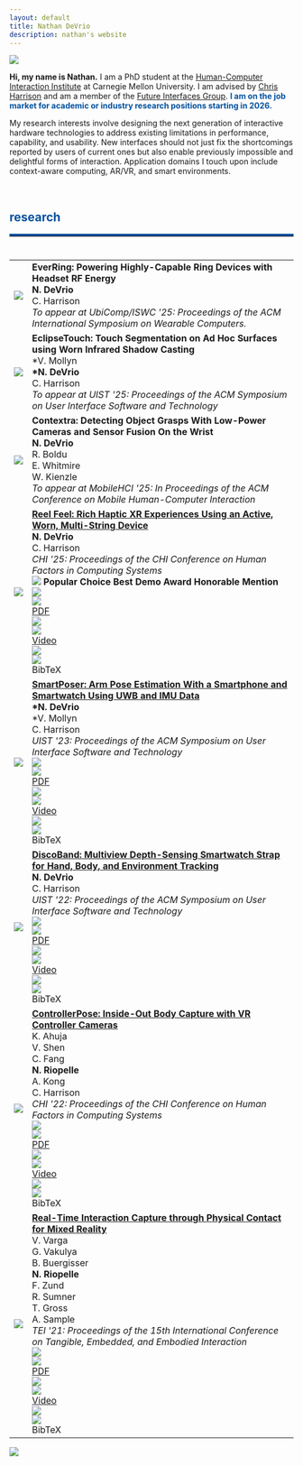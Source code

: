```yaml
---
layout: default
title: Nathan DeVrio
description: nathan's website
---
```


<img src="{{ site.baseurl }}assets/propic_lab40.jpg" class="center" id="about"/>

**Hi, my name is Nathan.** I am a PhD student at the <a class="link" href="https://www.hcii.cmu.edu/" target="_blank">Human-Computer Interaction Institute</a> at Carnegie Mellon University. I am advised by <a class="link" href="https://www.chrisharrison.net/" target="_blank">Chris Harrison</a> and am a member of the <a class="link" href="http://www.figlab.com/" target="_blank">Future Interfaces Group</a>. <a style="color: rgb(3, 81, 158);">**I am on the job market for academic or industry research positions starting in 2026.**</a>

My research interests involve designing the next generation of interactive hardware technologies to address existing limitations in performance, capability, and usability. New interfaces should not just fix the shortcomings reported by users of current ones but also enable previously impossible and delightful forms of interaction. Application domains I touch upon include context-aware computing, AR/VR, and smart environments.

<!--<br/>

## news ##
<hr style="margin-top:0;margin-bottom:0.5rem;border-width:thick;border-top: 3px solid red;"> 

* **September 2020** -- Moved to Pittsburgh and started my PhD at CMU-->

<br/>
<h2 id="research" style="color: rgb(3, 81, 158);">research</h2>
<hr style="margin-top:0;margin-bottom:0.5rem;border-width:thick;border-top: 4px solid rgb(3, 81, 158);"> 

<br/>


<template id="reelfeel_template"><div class="tex_background"><div class="tex_border bibtexModalContent">
<div class="tex_top">
    <h4>BibTeX</h4>
    <img src="{{ site.baseurl }}assets/xbox.png" class="xbox" onclick="removeTex()">
</div>
<pre class="tex_code"><code id="texCode">@inproceedings{DeVrio_2025_ReelFeel,
    author = {DeVrio, Nathan and Harrison, Chris},
    title = {Reel Feel: Rich Haptic XR Experiences Using an Active, Worn, Multi-String Device},
    isbn = {9798400713941},
    url = {https://doi.org/10.1145/3706598.3713615},
    doi = {10.1145/3706598.3713615},
    booktitle = {Proceedings of the 2025 CHI Conference on Human Factors in Computing Systems},
    publisher = {Association for Computing Machinery},
    address = {New York, NY, USA},
    month = april,
    year = {2025}
}
</code></pre></div></div></template>
<template id="smartposer_template"><div class="tex_background"><div class="tex_border bibtexModalContent">
<div class="tex_top">
    <h4>BibTeX</h4>
    <img src="{{ site.baseurl }}assets/xbox.png" class="xbox" onclick="removeTex()">
</div>
<pre class="tex_code"><code id="texCode">@inproceedings{DeVrio_2023_SmartPoser,
    author = {DeVrio, Nathan and Mollyn, Vimal and Harrison, Chris},
    title = {SmartPoser: Arm Pose Estimation with a Smartphone and Smartwatch Using UWB and IMU Data},
    isbn = {9798400701320},
    url = {https://doi.org/10.1145/3586183.3606821},
    doi = {10.1145/3586183.3606821},
    booktitle = {Proceedings of the 36th Annual ACM Symposium on User Interface Software and Technology},
    publisher = {Association for Computing Machinery},
    address = {New York, NY, USA},
    month = oct,
    year = {2023}
}
</code></pre></div></div></template>
<template id="discoband_template"><div class="tex_background"><div class="tex_border bibtexModalContent">
<div class="tex_top">
    <h4>BibTeX</h4>
    <img src="{{ site.baseurl }}assets/xbox.png" class="xbox" onclick="removeTex()">
</div>
<pre class="tex_code"><code id="texCode">@inproceedings{DeVrio_2022_DiscoBand,
    author = {DeVrio, Nathan and Harrison, Chris},
    title = {DiscoBand: Multiview Depth-Sensing Smartwatch Strap for Hand, Body and Environment Tracking},
    isbn = {9781450393201},
    url = {https://doi.org/10.1145/3526113.3545634},
    doi = {10.1145/3526113.3545634},
    booktitle = {Proceedings of the 35th Annual ACM Symposium on User Interface Software and Technology},
    publisher = {Association for Computing Machinery},
    address = {New York, NY, USA},
    month = nov,
    year = {2022}
}
</code></pre></div></div></template>
<template id="controllerpose_template"><div class="tex_background"><div class="tex_border bibtexModalContent">
<div class="tex_top">
    <h4>BibTeX</h4>
    <img src="{{ site.baseurl }}assets/xbox.png" class="xbox" onclick="removeTex()">
</div>
<pre class="tex_code"><code id="texCode">@inproceedings{Ahuja_2022_ControllerPose,
    author = {Ahuja, Karan and Shen, Vivian and Fang, Cathy Mengying and Riopelle, Nathan and Kong, Andy and Harrison, Chris},
    title = {ControllerPose: Inside-Out Body Capture with VR Controller Cameras},
    isbn = {9781450391573},
    url = {https://doi.org/10.1145/3491102.3502105},
    doi = {10.1145/3491102.3502105},
    booktitle = {Proceedings of the 2022 CHI Conference on Human Factors in Computing Systems},
    publisher = {Association for Computing Machinery},
    address = {New York, NY, USA},
    month = april,
    year = {2022}
}
</code></pre></div></div></template>
<template id="realtime_template"><div class="tex_background"><div class="tex_border bibtexModalContent">
<div class="tex_top">
    <h4>BibTeX</h4>
    <img src="{{ site.baseurl }}assets/xbox.png" class="xbox" onclick="removeTex()">
</div>
<pre class="tex_code"><code id="texCode">@inproceedings{Varga_2021_Realtime,
    author = {Varga, Virag and Vakulya, Gergely and Buergisser, Benjamin and Riopelle, Nathan and Zund, Fabio and Sumner, Robert W. and Gross, Thomas R. and Sample, Alanson},
    title = {Real-Time Capture of Holistic Tangible Interactions},
    isbn = {9781450382137},
    url = {https://doi.org/10.1145/3430524.3440658},
    doi = {10.1145/3430524.3440658},
    booktitle = {Proceedings of the Fifteenth International Conference on Tangible, Embedded, and Embodied Interaction},
    publisher = {Association for Computing Machinery},
    address = {New York, NY, USA},
    month = feb,
    year = {2021}
}
</code></pre></div></div></template>

<div id="texHolder">
</div>

<table>

<!-- <tr>
    <td><img src="{{ site.baseurl }}assets/VelociTrack.gif" style="margin: 0 auto;"></td>
    <td>
        <div class="paper_items">
            <div>
                <b> VelociTrack: Touch Input On Uninstrumented Surfaces Using High-Speed Headset Cameras</b>
            </div>
            <div class="author_list">
                <div class="author me_author">
                    <b>N. DeVrio</b>
                </div>
                <div class="author">
                    V. Mollyn
                </div>
                <div class="author">
                    C. Harrison
                </div>
            </div>
            <div>
                <em>CHI '26: Proceedings of the CHI Conference on Human Factors in Computing Systems</em>
            </div>
            <div class="author_list">
                <div class="supplement">
                    <div class="suppImgBase">
                        <img src="{{ site.baseurl }}assets/pdf_icon.png" class="icon">
                    </div>
                    <div class="suppImgHover">
                        <img src="{{ site.baseurl }}assets/pdf_icon_w.png" class="icon">
                    </div>
                    PDF
                </div>
                <div class="supplement">
                    <div class="suppImgBase">
                        <img src="{{ site.baseurl }}assets/video_icon.png" class="icon">
                    </div>
                    <div class="suppImgHover">
                        <img src="{{ site.baseurl }}assets/video_icon_w.png" class="icon">
                    </div>
                    Video
                </div>
                <div class="supplement">
                    <div class="suppImgBase">
                        <img src="{{ site.baseurl }}assets/bib_icon.png" class="icon">
                    </div>
                    <div class="suppImgHover">
                        <img src="{{ site.baseurl }}assets/bib_icon_w.png" class="icon">
                    </div>
                    BibTeX
                </div>
                <div class="supplement">
                    <div class="suppImgBase">
                        <img src="{{ site.baseurl }}assets/code_icon.png" class="icon">
                    </div>
                    <div class="suppImgHover">
                        <img src="{{ site.baseurl }}assets/code_icon_w.png" class="icon">
                    </div>
                    Code
                </div>
                <div class="supplement">
                    <div class="suppImgBase">
                        <img src="{{ site.baseurl }}assets/website_icon.png" class="icon">
                    </div>
                    <div class="suppImgHover">
                        <img src="{{ site.baseurl }}assets/website_icon_w.png" class="icon">
                    </div>
                    Website
                </div>
            </div>
        </div>
    </td>
</tr> -->
<tr>
    <td><img src="{{ site.baseurl }}assets/EverRing.gif" style="margin: 0 auto;"></td>
    <td>
        <div class="paper_items">
            <div>
                <b> EverRing: Powering Highly-Capable Ring Devices with Headset RF Energy</b>
            </div>
            <div class="author_list">
                <div class="author me_author">
                    <b>N. DeVrio</b>
                </div>
                <div class="author">
                    C. Harrison
                </div>
            </div>
            <div>
                <em>To appear at UbiComp/ISWC '25: Proceedings of the ACM International Symposium on Wearable Computers.</em>
            </div>
            <!-- <div class="author_list">
                <div class="supplement">
                    <div class="suppImgBase">
                        <img src="{{ site.baseurl }}assets/pdf_icon.png" class="icon">
                    </div>
                    <div class="suppImgHover">
                        <img src="{{ site.baseurl }}assets/pdf_icon_w.png" class="icon">
                    </div>
                    PDF
                </div>
                <div class="supplement">
                    <div class="suppImgBase">
                        <img src="{{ site.baseurl }}assets/video_icon.png" class="icon">
                    </div>
                    <div class="suppImgHover">
                        <img src="{{ site.baseurl }}assets/video_icon_w.png" class="icon">
                    </div>
                    Video
                </div>
                <div class="supplement">
                    <div class="suppImgBase">
                        <img src="{{ site.baseurl }}assets/bib_icon.png" class="icon">
                    </div>
                    <div class="suppImgHover">
                        <img src="{{ site.baseurl }}assets/bib_icon_w.png" class="icon">
                    </div>
                    BibTeX
                </div>
                <div class="supplement">
                    <div class="suppImgBase">
                        <img src="{{ site.baseurl }}assets/code_icon.png" class="icon">
                    </div>
                    <div class="suppImgHover">
                        <img src="{{ site.baseurl }}assets/code_icon_w.png" class="icon">
                    </div>
                    Code
                </div>
                <div class="supplement">
                    <div class="suppImgBase">
                        <img src="{{ site.baseurl }}assets/website_icon.png" class="icon">
                    </div>
                    <div class="suppImgHover">
                        <img src="{{ site.baseurl }}assets/website_icon_w.png" class="icon">
                    </div>
                    Website
                </div>
            </div> -->
        </div>
    </td>
</tr>
<tr>
    <td><img src="{{ site.baseurl }}assets/EclipseTouch.gif" style="margin: 0 auto;"></td>
    <td>
        <div class="paper_items">
            <div>
                <b> EclipseTouch: Touch Segmentation on Ad Hoc Surfaces using Worn Infrared Shadow Casting </b>
            </div>
            <div class="author_list">
                <div class="author">
                    *V. Mollyn
                </div>
                <div class="author me_author">
                    <b>*N. DeVrio</b>
                </div>
                <div class="author">
                    C. Harrison
                </div>
            </div>
            <div>
                <em>To appear at UIST '25: Proceedings of the ACM Symposium on User Interface Software and Technology</em>
            </div>
            <!-- <div class="author_list">
                <div class="supplement">
                    <div class="suppImgBase">
                        <img src="{{ site.baseurl }}assets/pdf_icon.png" class="icon">
                    </div>
                    <div class="suppImgHover">
                        <img src="{{ site.baseurl }}assets/pdf_icon_w.png" class="icon">
                    </div>
                    PDF
                </div>
                <div class="supplement">
                    <div class="suppImgBase">
                        <img src="{{ site.baseurl }}assets/video_icon.png" class="icon">
                    </div>
                    <div class="suppImgHover">
                        <img src="{{ site.baseurl }}assets/video_icon_w.png" class="icon">
                    </div>
                    Video
                </div>
                <div class="supplement">
                    <div class="suppImgBase">
                        <img src="{{ site.baseurl }}assets/bib_icon.png" class="icon">
                    </div>
                    <div class="suppImgHover">
                        <img src="{{ site.baseurl }}assets/bib_icon_w.png" class="icon">
                    </div>
                    BibTeX
                </div>
                <div class="supplement">
                    <div class="suppImgBase">
                        <img src="{{ site.baseurl }}assets/code_icon.png" class="icon">
                    </div>
                    <div class="suppImgHover">
                        <img src="{{ site.baseurl }}assets/code_icon_w.png" class="icon">
                    </div>
                    Code
                </div>
                <div class="supplement">
                    <div class="suppImgBase">
                        <img src="{{ site.baseurl }}assets/website_icon.png" class="icon">
                    </div>
                    <div class="suppImgHover">
                        <img src="{{ site.baseurl }}assets/website_icon_w.png" class="icon">
                    </div>
                    Website
                </div>
            </div> -->
        </div>
    </td>
</tr>
<tr>
    <td><img src="{{ site.baseurl }}assets/Contextra.gif" style="margin: 0 auto;"></td>
    <td>
        <div class="paper_items">
            <div>
                <b>Contextra: Detecting Object Grasps With Low-Power Cameras and Sensor Fusion On the Wrist</b>
            </div>
            <div class="author_list">
                <div class="author me_author">
                    <b>N. DeVrio</b>
                </div>
                <div class="author">
                    R. Boldu
                </div>
                <div class="author">
                    E. Whitmire
                </div>
                <div class="author">
                    W. Kienzle
                </div>
            </div>
            <div>
                <em>To appear at MobileHCI '25: In Proceedings of the ACM Conference on Mobile Human-Computer Interaction</em>
            </div>
            <!-- <div class="author_list">
                <div class="supplement">
                    <div class="suppImgBase">
                        <img src="{{ site.baseurl }}assets/pdf_icon.png" class="icon">
                    </div>
                    <div class="suppImgHover">
                        <img src="{{ site.baseurl }}assets/pdf_icon_w.png" class="icon">
                    </div>
                    PDF
                </div>
                <div class="supplement">
                    <div class="suppImgBase">
                        <img src="{{ site.baseurl }}assets/video_icon.png" class="icon">
                    </div>
                    <div class="suppImgHover">
                        <img src="{{ site.baseurl }}assets/video_icon_w.png" class="icon">
                    </div>
                    Video
                </div>
                <div class="supplement">
                    <div class="suppImgBase">
                        <img src="{{ site.baseurl }}assets/bib_icon.png" class="icon">
                    </div>
                    <div class="suppImgHover">
                        <img src="{{ site.baseurl }}assets/bib_icon_w.png" class="icon">
                    </div>
                    BibTeX
                </div>
            </div> -->
        </div>
    </td>
</tr>
<tr>
    <td><img src="{{ site.baseurl }}assets/ReelFeelCHI25.gif" style="margin: 0 auto;"></td>
    <td>
        <div class="paper_items">
            <div>
                <a class="ref" href="https://dl.acm.org/doi/10.1145/3706598.3713615" target="_blank"><b>Reel Feel: Rich Haptic XR Experiences Using an Active, Worn, Multi-String Device</b></a>
            </div>
            <div class="author_list">
                <div class="author me_author">
                    <b>N. DeVrio</b>
                </div>
                <div class="author">
                    C. Harrison
                </div>
            </div>
            <div>
                <em>CHI '25: Proceedings of the CHI Conference on Human Factors in Computing Systems</em>
            </div>
            <div class="award">
                <img src="{{ site.baseurl }}assets/award_sm.png" class="award_icon"> 
                <b>Popular Choice Best Demo Award Honorable Mention</b>
            </div>
            <div class="author_list">
                <a href="{{ site.baseurl }}papers/reel_feel_devrio.pdf" target="_blank">
                <div class="supplement">
                    <div class="suppImgBase">
                        <img src="{{ site.baseurl }}assets/pdf_icon.png" class="icon">
                    </div>
                    <div class="suppImgHover">
                        <img src="{{ site.baseurl }}assets/pdf_icon_w.png" class="icon">
                    </div>
                    PDF
                </div>
                </a>
                <a href="https://www.youtube.com/watch?v=4uGOYUv-kN4" target="_blank">
                <div class="supplement">
                    <div class="suppImgBase">
                        <img src="{{ site.baseurl }}assets/video_icon.png" class="icon">
                    </div>
                    <div class="suppImgHover">
                        <img src="{{ site.baseurl }}assets/video_icon_w.png" class="icon">
                    </div>
                    Video
                </div>
                </a>
                <div class="supplement" onclick="showTex('reelfeel_template'); ">
                    <div class="suppImgBase">
                        <img src="{{ site.baseurl }}assets/bib_icon.png" class="icon">
                    </div>
                    <div class="suppImgHover">
                        <img src="{{ site.baseurl }}assets/bib_icon_w.png" class="icon">
                    </div>
                    BibTeX
                </div>
                <!-- <div class="supplement">
                    <div class="suppImgBase">
                        <img src="{{ site.baseurl }}assets/code_icon.png" class="icon">
                    </div>
                    <div class="suppImgHover">
                        <img src="{{ site.baseurl }}assets/code_icon_w.png" class="icon">
                    </div>
                    Code
                </div>
                <div class="supplement">
                    <div class="suppImgBase">
                        <img src="{{ site.baseurl }}assets/website_icon.png" class="icon">
                    </div>
                    <div class="suppImgHover">
                        <img src="{{ site.baseurl }}assets/website_icon_w.png" class="icon">
                    </div>
                    Website
                </div> -->
            </div>
        </div>
    </td>
</tr>
<tr>
    <td><img src="{{ site.baseurl }}assets/SmartPoserUIST23.gif" style="margin: 0 auto;"></td>
    <td>
        <div class="paper_items">
            <div>
                <a class="ref" href="https://dl.acm.org/doi/10.1145/3586183.3606821" target="_blank"><b>SmartPoser: Arm Pose Estimation With a Smartphone and Smartwatch Using UWB and IMU Data</b></a>
            </div>
            <div class="author_list">
                <div class="author me_author">
                    <b>*N. DeVrio</b>
                </div>
                <div class="author">
                    *V. Mollyn
                </div>
                <div class="author">
                    C. Harrison
                </div>
            </div>
            <div>
                <em>UIST '23: Proceedings of the ACM Symposium on User Interface Software and Technology</em>
            </div>
            <div class="author_list">
                <a href="{{ site.baseurl }}papers/smartposer_devrio.pdf" target="_blank">
                <div class="supplement">
                    <div class="suppImgBase">
                        <img src="{{ site.baseurl }}assets/pdf_icon.png" class="icon">
                    </div>
                    <div class="suppImgHover">
                        <img src="{{ site.baseurl }}assets/pdf_icon_w.png" class="icon">
                    </div>
                    PDF
                </div>
                </a>
                <a href="https://www.youtube.com/watch?v=AHh2vYQVb_8" target="_blank">
                <div class="supplement">
                    <div class="suppImgBase">
                        <img src="{{ site.baseurl }}assets/video_icon.png" class="icon">
                    </div>
                    <div class="suppImgHover">
                        <img src="{{ site.baseurl }}assets/video_icon_w.png" class="icon">
                    </div>
                    Video
                </div>
                </a>
                <div class="supplement" onclick="showTex('smartposer_template'); ">
                    <div class="suppImgBase">
                        <img src="{{ site.baseurl }}assets/bib_icon.png" class="icon">
                    </div>
                    <div class="suppImgHover">
                        <img src="{{ site.baseurl }}assets/bib_icon_w.png" class="icon">
                    </div>
                    BibTeX
                </div>
                <!-- <div class="supplement">
                    <div class="suppImgBase">
                        <img src="{{ site.baseurl }}assets/code_icon.png" class="icon">
                    </div>
                    <div class="suppImgHover">
                        <img src="{{ site.baseurl }}assets/code_icon_w.png" class="icon">
                    </div>
                    Code
                </div>
                <div class="supplement">
                    <div class="suppImgBase">
                        <img src="{{ site.baseurl }}assets/website_icon.png" class="icon">
                    </div>
                    <div class="suppImgHover">
                        <img src="{{ site.baseurl }}assets/website_icon_w.png" class="icon">
                    </div>
                    Website
                </div> -->
            </div>
        </div>
    </td>
</tr>
<tr>
    <td><img src="{{ site.baseurl }}assets/DiscoBandUIST22.gif" style="margin: 0 auto;"></td>
    <td>
        <div class="paper_items">
            <div>
                <a class="ref" href="https://doi.org/10.1145/3526113.3545634" target="_blank"><b>DiscoBand: Multiview Depth-Sensing Smartwatch Strap for Hand, Body, and Environment Tracking</b></a>
            </div>
            <div class="author_list">
                <div class="author me_author">
                    <b>N. DeVrio</b>
                </div>
                <div class="author">
                    C. Harrison
                </div>
            </div>
            <div>
                <em>UIST '22: Proceedings of the ACM Symposium on User Interface Software and Technology</em>
            </div>
            <div class="author_list">
                <a href="{{ site.baseurl }}papers/discoband_devrio.pdf" target="_blank">
                <div class="supplement">
                    <div class="suppImgBase">
                        <img src="{{ site.baseurl }}assets/pdf_icon.png" class="icon">
                    </div>
                    <div class="suppImgHover">
                        <img src="{{ site.baseurl }}assets/pdf_icon_w.png" class="icon">
                    </div>
                    PDF
                </div>
                </a>
                <a href="https://www.youtube.com/watch?v=LVk6Yd1AAJg" target="_blank">
                <div class="supplement">
                    <div class="suppImgBase">
                        <img src="{{ site.baseurl }}assets/video_icon.png" class="icon">
                    </div>
                    <div class="suppImgHover">
                        <img src="{{ site.baseurl }}assets/video_icon_w.png" class="icon">
                    </div>
                    Video
                </div>
                </a>
                <div class="supplement" onclick="showTex('discoband_template'); ">
                    <div class="suppImgBase">
                        <img src="{{ site.baseurl }}assets/bib_icon.png" class="icon">
                    </div>
                    <div class="suppImgHover">
                        <img src="{{ site.baseurl }}assets/bib_icon_w.png" class="icon">
                    </div>
                    BibTeX
                </div>
                <!-- <div class="supplement">
                    <div class="suppImgBase">
                        <img src="{{ site.baseurl }}assets/code_icon.png" class="icon">
                    </div>
                    <div class="suppImgHover">
                        <img src="{{ site.baseurl }}assets/code_icon_w.png" class="icon">
                    </div>
                    Code
                </div>
                <div class="supplement">
                    <div class="suppImgBase">
                        <img src="{{ site.baseurl }}assets/website_icon.png" class="icon">
                    </div>
                    <div class="suppImgHover">
                        <img src="{{ site.baseurl }}assets/website_icon_w.png" class="icon">
                    </div>
                    Website
                </div> -->
            </div>
        </div>
    </td>
</tr>
<tr>
    <td><img src="{{ site.baseurl }}assets/ControllerPoseCHI22.gif" style="margin: 0 auto;"></td>
    <td>
        <div class="paper_items">
            <div>
                <a class="ref" href="https://dl.acm.org/doi/10.1145/3491102.3502105" target="_blank"><b>ControllerPose: Inside-Out Body Capture with VR Controller Cameras</b></a>
            </div>
            <div class="author_list">
                <div class="author">
                    K. Ahuja
                </div>
                <div class="author">
                    V. Shen
                </div>
                <div class="author">
                    C. Fang
                </div>
                <div class="author me_author">
                    <b>N. Riopelle</b>
                </div>
                <div class="author">
                    A. Kong
                </div>
                <div class="author">
                    C. Harrison
                </div>
            </div>
            <div>
                <em>CHI '22: Proceedings of the CHI Conference on Human Factors in Computing Systems</em>
            </div>
            <div class="author_list">
                <a href="{{ site.baseurl }}papers/controllerpose_ahuja.pdf" target="_blank">
                <div class="supplement">
                    <div class="suppImgBase">
                        <img src="{{ site.baseurl }}assets/pdf_icon.png" class="icon">
                    </div>
                    <div class="suppImgHover">
                        <img src="{{ site.baseurl }}assets/pdf_icon_w.png" class="icon">
                    </div>
                    PDF
                </div>
                </a>
                <a href="https://www.youtube.com/watch?v=5p_glarZOdU" target="_blank">
                <div class="supplement">
                    <div class="suppImgBase">
                        <img src="{{ site.baseurl }}assets/video_icon.png" class="icon">
                    </div>
                    <div class="suppImgHover">
                        <img src="{{ site.baseurl }}assets/video_icon_w.png" class="icon">
                    </div>
                    Video
                </div>
                </a>
                <div class="supplement" onclick="showTex('controllerpose_template'); ">
                    <div class="suppImgBase">
                        <img src="{{ site.baseurl }}assets/bib_icon.png" class="icon">
                    </div>
                    <div class="suppImgHover">
                        <img src="{{ site.baseurl }}assets/bib_icon_w.png" class="icon">
                    </div>
                    BibTeX
                </div>
            </div>
        </div>
    </td>
</tr>
<tr>
    <td><img src="{{ site.baseurl }}assets/r3_pic_sm.jpg" style="margin: 0 auto;"></td>
    <td>
        <div class="paper_items">
            <div>
                <a class="ref" href="https://dl.acm.org/doi/10.1145/3430524.3440658" target="_blank"><b>Real-Time Interaction Capture through Physical Contact for Mixed Reality</b></a>
            </div>
            <div class="author_list">
                <div class="author">
                    V. Varga
                </div>
                <div class="author">
                    G. Vakulya
                </div>
                <div class="author">
                    B. Buergisser
                </div>
                <div class="author me_author">
                    <b>N. Riopelle</b>
                </div>
                <div class="author">
                    F. Zund
                </div>
                <div class="author">
                    R. Sumner
                </div>
                <div class="author">
                    T. Gross
                </div>
                <div class="author">
                    A. Sample
                </div>
            </div>
            <div>
                <em>TEI '21: Proceedings of the 15th International Conference on Tangible, Embedded, and Embodied Interaction</em>
            </div>
            <div class="author_list">
                <a href="{{ site.baseurl }}papers/real_time_varga.pdf" target="_blank">
                <div class="supplement">
                    <div class="suppImgBase">
                        <img src="{{ site.baseurl }}assets/pdf_icon.png" class="icon">
                    </div>
                    <div class="suppImgHover">
                        <img src="{{ site.baseurl }}assets/pdf_icon_w.png" class="icon">
                    </div>
                    PDF
                </div>
                </a>
                <a href="https://www.youtube.com/watch?v=_7w270dCrqU" target="_blank">
                <div class="supplement">
                    <div class="suppImgBase">
                        <img src="{{ site.baseurl }}assets/video_icon.png" class="icon">
                    </div>
                    <div class="suppImgHover">
                        <img src="{{ site.baseurl }}assets/video_icon_w.png" class="icon">
                    </div>
                    Video
                </div>
                </a>
                <div class="supplement" onclick="showTex('realtime_template'); ">
                    <div class="suppImgBase">
                        <img src="{{ site.baseurl }}assets/bib_icon.png" class="icon">
                    </div>
                    <div class="suppImgHover">
                        <img src="{{ site.baseurl }}assets/bib_icon_w.png" class="icon">
                    </div>
                    BibTeX
                </div>
            </div>
        </div>
    </td>
</tr>
<!-- <tr>
    <td><img src="{{ site.baseurl }}assets/r2_pic_sm.jpg" style="margin: 0 auto;"></td>
    <td><strong>N. Riopelle</strong>, A. Malatpure, S. Ashtekar, V. Raman, <a class="ref" href="https://ieeexplore.ieee.org/document/8990319" target="_blank"><em>Dependency Graph-based Failure Analysis for Private Clouds</em></a>, IEEE International Symposium on Software Reliability Engineering Workshops. (ISSREW), 2019.</td>
</tr>
<tr>
    <td ><img src="{{ site.baseurl }}assets/r1_pic_sm.jpg" style="margin: 0 auto;"></td>
    <td><strong>N. Riopelle</strong>, P. Caspers, D. Sofge, <a class="ref" href="https://ieeexplore.ieee.org/document/8489046" target="_blank"><em>Terrain Classification for Autonomous Vehicles Using Bat-Inspired Echolocation</em></a>, In Proceedings of the International Joint Conference on Neural Networks. (IJCCN), 2018.</td>
</tr> -->
</table>


<!-- <br/>
<h2 id="projects" style="color: rgb(220, 0, 0);">projects</h2>
<hr style="margin-top:0;margin-bottom:0.5rem;border-width:thick;border-top: 3px solid rgb(220, 0, 0);"> 
<br/>

<div class="project_row">
    <div class="project_column">
        <div class="project_container">
            <img src="{{ site.baseurl }}assets/r6_pic_sm.jpg"/>Squirrel
        </div>
    </div>
    <div class="project_column">
        <div class="project_container">
            <img src="{{ site.baseurl }}assets/r6_pic_sm.jpg"/>Squirrel
        </div>
    </div>
    <div class="project_column">
        <div class="project_container">
            <img src="{{ site.baseurl }}assets/r6_pic_sm.jpg"/>Squirrel
        </div>
    </div>
</div> 


<br/>
<h2 id="resources">resources</h2>
<hr style="margin-top:0;margin-bottom:0.5rem;border-width:thick;border-top: 3px solid grey"> 

<br/> -->

<div class="row center" style="margin-bottom: 4rem">
    <div class="column">
        <div class="col_container">
            <a target="_blank" rel="noopener noreferrer" href="http://www.figlab.com/" >
                <img src="{{ site.baseurl }}assets/fig_logo.png" style="position: absolute; z-index: 1;"/> 
                <img src="{{ site.baseurl }}assets/fig_logo_over.png" class="image_fade" style="position: absolute; z-index: 2;"/>
            </a>
        </div>
    </div>
    <div class="column">
        <div class="col_container">
            <a target="_blank" rel="noopener noreferrer" href="https://www.hcii.cmu.edu/" >
                <img src="{{ site.baseurl }}assets/hci_logo.png" style="position: absolute; z-index: 1;"/> 
                <img src="{{ site.baseurl }}assets/hci_logo_over.png" class="image_fade" style="position: absolute; z-index: 2;"/>
            </a>
        </div>
    </div>
    <div class="column">
        <div class="col_container">
            <a target="_blank" rel="noopener noreferrer" href="https://www.cs.cmu.edu/" >
                <img src="{{ site.baseurl }}assets/cmu_logo.jpg" style="position: absolute; z-index: 1;"/> 
                <img src="{{ site.baseurl }}assets/cmu_logo_over.jpg" class="image_fade" style="position: absolute; z-index: 2;"/>
            </a>
        </div>
    </div>
</div> 
